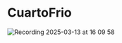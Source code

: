 # CuartoFrio
![Recording 2025-03-13 at 16 09 58](https://github.com/user-attachments/assets/63882c6c-8f51-4c9f-9373-6d314c22a8e9)
